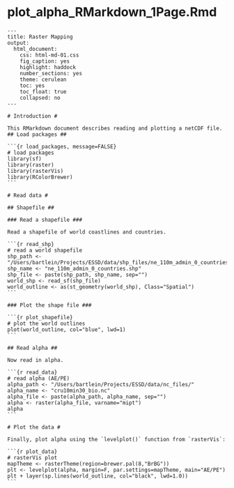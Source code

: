 # plot\_alpha\_RMarkdown\_1Page.Rmd #

	---
	title: Raster Mapping
	output:
	  html_document:
	    css: html-md-01.css
	    fig_caption: yes
	    highlight: haddock
	    number_sections: yes
	    theme: cerulean
	    toc: yes
	    toc_float: true
	    collapsed: no
	---
	
	# Introduction #
	
	This RMarkdown document describes reading and plotting a netCDF file.	
	## Load packages ## 
	
	```{r load_packages, message=FALSE}
	# load packages
	library(sf)
	library(raster)
	library(rasterVis)
	library(RColorBrewer)
	```
	
	# Read data #
	
	## Shapefile ##
	
	### Read a shapefile ###
	
	Read a shapefile of world coastlines and countries.
	
	```{r read_shp}
	# read a world shapefile
	shp_path <- "/Users/bartlein/Projects/ESSD/data/shp_files/ne_110m_admin_0_countries/"
	shp_name <- "ne_110m_admin_0_countries.shp"
	shp_file <- paste(shp_path, shp_name, sep="")
	world_shp <- read_sf(shp_file)
	world_outline <- as(st_geometry(world_shp), Class="Spatial")
	```
	
	### Plot the shape file ###
	
	```{r plot_shapefile}
	# plot the world outlines
	plot(world_outline, col="blue", lwd=1)
	```
	
	## Read alpha ##
	
	Now read in alpha.
	
	```{r read_data}
	# read alpha (AE/PE)
	alpha_path <- "/Users/bartlein/Projects/ESSD/data/nc_files/"
	alpha_name <- "cru10min30_bio.nc"
	alpha_file <- paste(alpha_path, alpha_name, sep="")
	alpha <- raster(alpha_file, varname="mipt")
	alpha
	```
	
	# Plot the data #
	
	Finally, plot alpha using the `levelplot()` function from `rasterVis`:
	
	```{r plot_data}
	# rasterVis plot
	mapTheme <- rasterTheme(region=brewer.pal(8,"BrBG"))
	plt <- levelplot(alpha, margin=F, par.settings=mapTheme, main="AE/PE")
	plt + layer(sp.lines(world_outline, col="black", lwd=1.0))
	```
	
